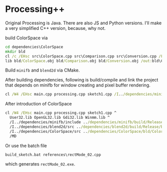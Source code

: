 # Processing++

Original Processing is Java. There are also JS and Python versions. I'll make a very simplified C++ version, because, why not.

build ColorSpace via

```cmd
cd dependencies\ColorSpace
mkdir bld
cl /c /EHsc src\ColorSpace.cpp src\Comparison.cpp src\Conversion.cpp /Fobld\ /MD
lib bld/ColorSpace.obj bld/Comparison.obj bld/Conversion.obj /out:bld\ColorSpace.lib
```

Build `minifb` and `blend2d` via CMake.

After building dependencies, following is build/compile and link the project that depends on minifb for window creating and pixel buffer rendering.

```cmd
cl /W4 /EHsc main.cpp processing.cpp sketch1.cpp /I../dependencies/minifb/include ../dependencies/minifb/build/Release/minifb.lib User32.lib OpenGL32.lib Gdi32.lib Winmm.lib /I../dependencies/blend2d/src ../dependencies/blend2d/build/Release/blend2d.lib /MD
```

After introduction of ColorSpace

```cmd
cl /W4 /EHsc main.cpp processing.cpp sketch1.cpp ^
  User32.lib OpenGL32.lib Gdi32.lib Winmm.lib ^
  /I../dependencies/minifb/include ../dependencies/minifb/build/Release/minifb.lib ^
  /I../dependencies/blend2d/src ../dependencies/blend2d/build/Release/blend2d.lib ^
  /I../dependencies/ColorSpace/src ../dependencies/ColorSpace/bld/ColorSpace.lib ^
  /MD
```

Or use the batch file

```cmd
build_sketch.bat references\rectMode_02.cpp
```

which generates `rectMode_02.exe`.
